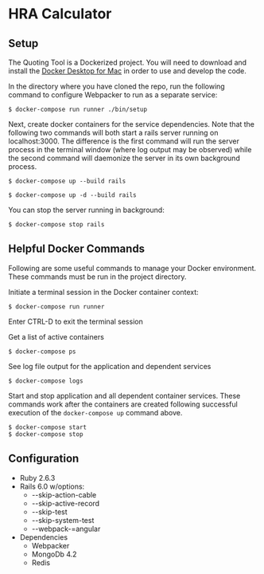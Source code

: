 # HRA Calculator


## Setup
The Quoting Tool is a Dockerized project.  You will need to download and install the [Docker Desktop for Mac](https://docs.docker.com/docker-for-mac/install/) in order to use and develop the code.

In the directory where you have cloned the repo, run the following command to configure Webpacker to run as a separate service:

```
$ docker-compose run runner ./bin/setup
```

Next, create docker containers for the service dependencies.  Note that the following two commands will both start a rails server running on localhost:3000.  The difference is the first command will run the server process in the terminal window (where log output may be observed) while the second command will daemonize the server in its own background process.  

```
$ docker-compose up --build rails
```

```
$ docker-compose up -d --build rails
```

You can stop the server running in background:

```
$ docker-compose stop rails
```

## Helpful Docker Commands

Following are some useful commands to manage your Docker environment.  These commands must be run in the project directory.


Initiate a terminal session in the Docker container context:

```
$ docker-compose run runner
```

Enter CTRL-D to exit the terminal session

Get a list of active containers

```
$ docker-compose ps
```

See log file output for the application and dependent services

```
$ docker-compose logs
```

Start and stop application and all dependent container services.  These commands work after the containers are created following successful execution of the ```docker-compose up``` command above.

```
$ docker-compose start
$ docker-compose stop
```


## Configuration

* Ruby 2.6.3
* Rails 6.0 w/options:
  * --skip-action-cable 
  * --skip-active-record 
  * --skip-test 
  * --skip-system-test 
  * --webpack-=angular
* Dependencies
  *  Webpacker
  *  MongoDb 4.2
  *  Redis
